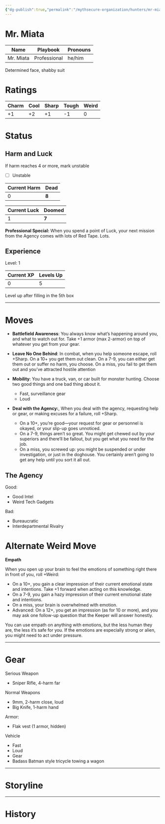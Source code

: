 ```yaml
---
{"dg-publish":true,"permalink":"/mythsecure-organization/hunters/mr-miata/"}
---
```


# Mr. Miata

| Name      | Playbook     | Pronouns |
| --------- | ------------ | -------- |
| Mr. Miata | Professional | he/him   |

Determined face, shabby suit

# Ratings

| Charm | Cool | Sharp | Tough | Weird |
| ----- | ---- | ----- | ----- | ----- |
| +1    | +2   | +1    | -1    | 0     |

# Status
## Harm and Luck
If harm reaches 4 or more, mark unstable

- [ ] Unstable

| Current Harm | Dead  |
| ------------ | ----- |
| 0            | **8** |

| Current Luck | Doomed |
| ------------ | ------ |
| 1            | **7**  |

**Professional Special:** When you spend a point of Luck, your next mission from the Agency comes with lots of Red Tape. Lots.

## Experience

Level: 1

| Current XP | Levels Up |
| ---------- | --------- |
| 0          | 5         |

Level up after filling in the 5th box


---

# Moves

- **Battlefield Awareness**: You always know what’s happening around you, and what to watch out for. Take +1 armor (max 2-armor) on top of whatever you get from your gear. 
- **Leave No One Behind**: In combat, when you help someone escape, roll +Sharp. On a 10+ you get them out clean. On a 7-9, you can either get them out or suffer no harm, you choose. On a miss, you fail to get them out and you’ve attracted hostile attention
- **Mobility**: You have a truck, van, or car built for monster hunting. Choose two good things and one bad thing about it.
	- Fast, surveillance gear
	- Loud


- **Deal with the Agency:**, When you deal with the agency, requesting help or gear, or making excuses for a failure, roll +Sharp. 
	- On a 10+, you’re good—your request for gear or personnel is okayed, or your slip-up goes unnoticed.
	- On a 7-9, things aren’t so great. You might get chewed out by your superiors and there’ll be fallout, but you get what you need for the job. 
	- On a miss, you screwed up: you might be suspended or under investigation, or just in the doghouse. You certainly aren’t going to get any help until you sort it all out.

## The Agency

Good:
- Good Intel
- Weird Tech Gadgets

Bad:
- Bureaucratic
- Interdepartmental Rivalry

# Alternate Weird Move
**Empath** 

When you open up your brain to feel the emotions of something right there in front of you, roll +Weird:
- On a 10+, you gain a clear impression of their current emotional state and intentions. Take +1 forward when acting on this knowledge.
- On a 7-9, you gain a hazy impression of their current emotional state and intentions.
- On a miss, your brain is overwhelmed with emotion. 
- Advanced: On a 12+, you get an impression (as for 10 or more), and you may ask one follow-up question that the Keeper will answer honestly. 

You can use empath on anything with emotions, but the less human they are, the less it’s safe for you. If the emotions are especially strong or alien, you might need to act under pressure.

---

# Gear
Serious Weapon
- Sniper Rifle, 4-harm far

Normal Weapons
- 9mm, 2-harm close, loud
- Big Knife, 1-harm hand

Armor:
- Flak vest (1 armor, hidden)

Vehicle
- Fast
- Loud
- Gear
- Badass Batman style tricycle towing a wagon

--- 
# Storyline



---

# History